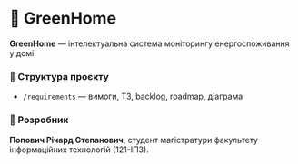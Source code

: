 # 🌿 GreenHome

**GreenHome** — інтелектуальна система моніторингу енергоспоживання у домі.

### 📁 Структура проєкту
- `/requirements` — вимоги, ТЗ, backlog, roadmap, діаграма

### 👤 Розробник
**Попович Річард Степанович**, студент магістратури факультету інформаційних технологій (121-ІПЗ).

